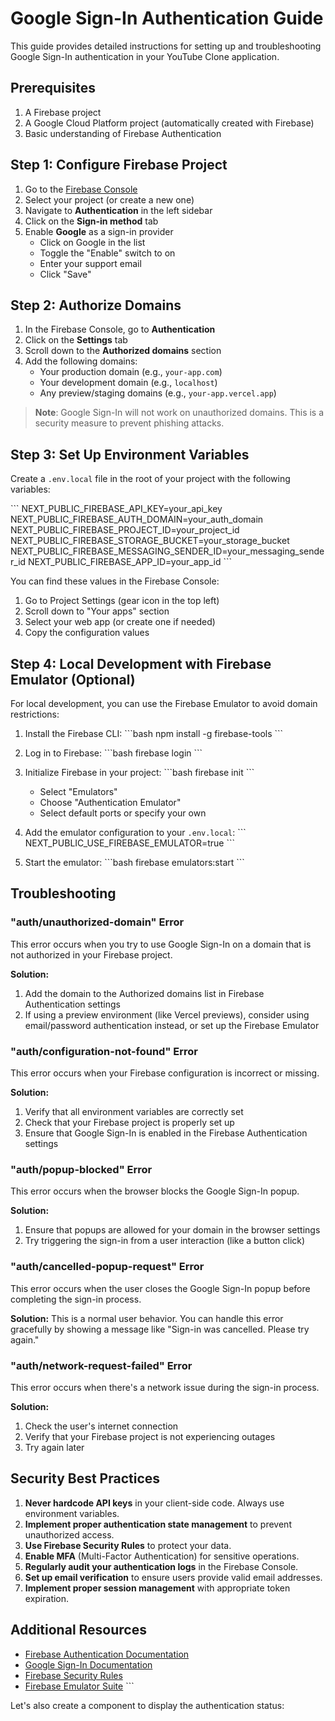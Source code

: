 # Google Sign-In Authentication Guide

This guide provides detailed instructions for setting up and troubleshooting Google Sign-In authentication in your YouTube Clone application.

## Prerequisites

1. A Firebase project
2. A Google Cloud Platform project (automatically created with Firebase)
3. Basic understanding of Firebase Authentication

## Step 1: Configure Firebase Project

1. Go to the [Firebase Console](https://console.firebase.google.com/)
2. Select your project (or create a new one)
3. Navigate to **Authentication** in the left sidebar
4. Click on the **Sign-in method** tab
5. Enable **Google** as a sign-in provider
   - Click on Google in the list
   - Toggle the "Enable" switch to on
   - Enter your support email
   - Click "Save"

## Step 2: Authorize Domains

1. In the Firebase Console, go to **Authentication**
2. Click on the **Settings** tab
3. Scroll down to the **Authorized domains** section
4. Add the following domains:
   - Your production domain (e.g., `your-app.com`)
   - Your development domain (e.g., `localhost`)
   - Any preview/staging domains (e.g., `your-app.vercel.app`)

> **Note**: Google Sign-In will not work on unauthorized domains. This is a security measure to prevent phishing attacks.

## Step 3: Set Up Environment Variables

Create a `.env.local` file in the root of your project with the following variables:

\`\`\`
NEXT_PUBLIC_FIREBASE_API_KEY=your_api_key
NEXT_PUBLIC_FIREBASE_AUTH_DOMAIN=your_auth_domain
NEXT_PUBLIC_FIREBASE_PROJECT_ID=your_project_id
NEXT_PUBLIC_FIREBASE_STORAGE_BUCKET=your_storage_bucket
NEXT_PUBLIC_FIREBASE_MESSAGING_SENDER_ID=your_messaging_sender_id
NEXT_PUBLIC_FIREBASE_APP_ID=your_app_id
\`\`\`

You can find these values in the Firebase Console:
1. Go to Project Settings (gear icon in the top left)
2. Scroll down to "Your apps" section
3. Select your web app (or create one if needed)
4. Copy the configuration values

## Step 4: Local Development with Firebase Emulator (Optional)

For local development, you can use the Firebase Emulator to avoid domain restrictions:

1. Install the Firebase CLI:
   \`\`\`bash
   npm install -g firebase-tools
   \`\`\`

2. Log in to Firebase:
   \`\`\`bash
   firebase login
   \`\`\`

3. Initialize Firebase in your project:
   \`\`\`bash
   firebase init
   \`\`\`
   - Select "Emulators"
   - Choose "Authentication Emulator"
   - Select default ports or specify your own

4. Add the emulator configuration to your `.env.local`:
   \`\`\`
   NEXT_PUBLIC_USE_FIREBASE_EMULATOR=true
   \`\`\`

5. Start the emulator:
   \`\`\`bash
   firebase emulators:start
   \`\`\`

## Troubleshooting

### "auth/unauthorized-domain" Error

This error occurs when you try to use Google Sign-In on a domain that is not authorized in your Firebase project.

**Solution:**
1. Add the domain to the Authorized domains list in Firebase Authentication settings
2. If using a preview environment (like Vercel previews), consider using email/password authentication instead, or set up the Firebase Emulator

### "auth/configuration-not-found" Error

This error occurs when your Firebase configuration is incorrect or missing.

**Solution:**
1. Verify that all environment variables are correctly set
2. Check that your Firebase project is properly set up
3. Ensure that Google Sign-In is enabled in the Firebase Authentication settings

### "auth/popup-blocked" Error

This error occurs when the browser blocks the Google Sign-In popup.

**Solution:**
1. Ensure that popups are allowed for your domain in the browser settings
2. Try triggering the sign-in from a user interaction (like a button click)

### "auth/cancelled-popup-request" Error

This error occurs when the user closes the Google Sign-In popup before completing the sign-in process.

**Solution:**
This is a normal user behavior. You can handle this error gracefully by showing a message like "Sign-in was cancelled. Please try again."

### "auth/network-request-failed" Error

This error occurs when there's a network issue during the sign-in process.

**Solution:**
1. Check the user's internet connection
2. Verify that your Firebase project is not experiencing outages
3. Try again later

## Security Best Practices

1. **Never hardcode API keys** in your client-side code. Always use environment variables.
2. **Implement proper authentication state management** to prevent unauthorized access.
3. **Use Firebase Security Rules** to protect your data.
4. **Enable MFA** (Multi-Factor Authentication) for sensitive operations.
5. **Regularly audit your authentication logs** in the Firebase Console.
6. **Set up email verification** to ensure users provide valid email addresses.
7. **Implement proper session management** with appropriate token expiration.

## Additional Resources

- [Firebase Authentication Documentation](https://firebase.google.com/docs/auth)
- [Google Sign-In Documentation](https://firebase.google.com/docs/auth/web/google-signin)
- [Firebase Security Rules](https://firebase.google.com/docs/rules)
- [Firebase Emulator Suite](https://firebase.google.com/docs/emulator-suite)
\`\`\`

Let's also create a component to display the authentication status:
